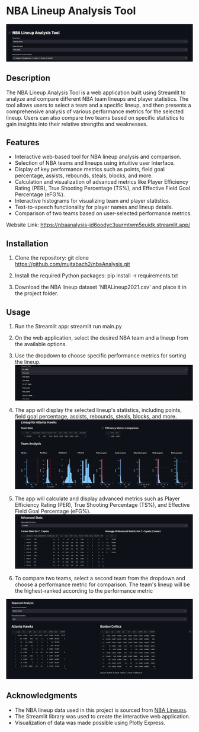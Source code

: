 # NBA Lineup Analysis Tool

![NBA Lineup Analysis](imgs/img1.png)

## Description

The NBA Lineup Analysis Tool is a web application built using Streamlit to analyze and compare different NBA team lineups and player statistics. The tool allows users to select a team and a specific lineup, and then presents a comprehensive analysis of various performance metrics for the selected lineup. Users can also compare two teams based on specific statistics to gain insights into their relative strengths and weaknesses.

## Features

- Interactive web-based tool for NBA lineup analysis and comparison.
- Selection of NBA teams and lineups using intuitive user interface.
- Display of key performance metrics such as points, field goal percentage, assists, rebounds, steals, blocks, and more.
- Calculation and visualization of advanced metrics like Player Efficiency Rating (PER), True Shooting Percentage (TS%), and Effective Field Goal Percentage (eFG%).
- Interactive histograms for visualizing team and player statistics.
- Text-to-speech functionality for player names and lineup details.
- Comparison of two teams based on user-selected performance metrics.

Website Link: https://nbaanalysis-jd6oodyc3uurmtwm5euidk.streamlit.app/
## Installation

1. Clone the repository:
git clone https://github.com/mujtabach2/nbaAnalysis.git

2. Install the required Python packages:
pip install -r requirements.txt

3. Download the NBA lineup dataset 'NBALineup2021.csv' and place it in the project folder.

## Usage

1. Run the Streamlit app:
streamlit run main.py

2. On the web application, select the desired NBA team and a lineup from the available options.

5. Use the dropdown to choose specific performance metrics for sorting the lineup.
![Stat Dropdown](imgs/img2.png)

4. The app will display the selected lineup's statistics, including points, field goal percentage, assists, rebounds, steals, blocks, and more.
![Lineup stats](imgs/img3.png)


6. The app will calculate and display advanced metrics such as Player Efficiency Rating (PER), True Shooting Percentage (TS%), and Effective Field Goal Percentage (eFG%).
![Advanced Stats](imgs/img4.png)

8. To compare two teams, select a second team from the dropdown and choose a performance metric for comparison. The team's lineup will be the highest-ranked according to the performance metric

![Comparison](imgs/img5.png)

## Acknowledgments

- The NBA lineup data used in this project is sourced from [NBA Lineups](https://www.nba.com/stats/lineups/).
- The Streamlit library was used to create the interactive web application.
- Visualization of data was made possible using Plotly Express.

